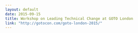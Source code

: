 ```yaml
---
layout: default
date: 2015-09-15
title: Workshop on Leading Technical Change at GOTO London
link: "http://gotocon.com/goto-london-2015/"
---
```

